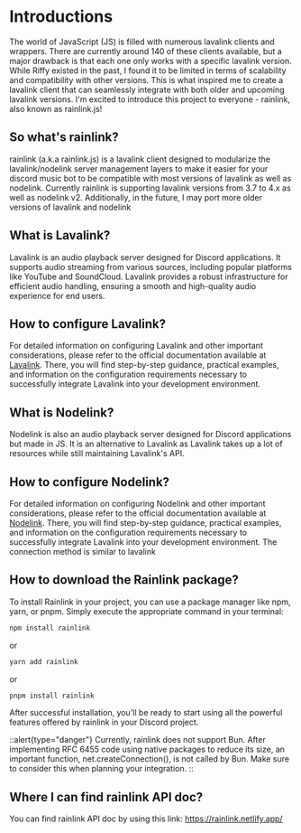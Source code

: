 # Introductions
The world of JavaScript (JS) is filled with numerous lavalink clients and wrappers. There are currently around 140 of these clients available, but a major drawback is that each one only works with a specific lavalink version. While Riffy existed in the past, I found it to be limited in terms of scalability and compatibility with other versions. This is what inspired me to create a lavalink client that can seamlessly integrate with both older and upcoming lavalink versions. I'm excited to introduce this project to everyone - rainlink, also known as rainlink.js!

## So what's rainlink?
rainlink (a.k.a rainlink.js) is a lavalink client designed to modularize the lavalink/nodelink server management layers to make it easier for your discord music bot to be compatible with most versions of lavalink as well as nodelink. Currently rainlink is supporting lavalink versions from 3.7 to 4.x as well as nodelink v2. Additionally, in the future, I may port more older versions of lavalink and nodelink

## What is Lavalink?
Lavalink is an audio playback server designed for Discord applications. It supports audio streaming from various sources, including popular platforms like YouTube and SoundCloud. Lavalink provides a robust infrastructure for efficient audio handling, ensuring a smooth and high-quality audio experience for end users.

## How to configure Lavalink?
For detailed information on configuring Lavalink and other important considerations, please refer to the official documentation available at [Lavalink](https://lavalink.dev/). There, you will find step-by-step guidance, practical examples, and information on the configuration requirements necessary to successfully integrate Lavalink into your development environment.

## What is Nodelink?
Nodelink is also an audio playback server designed for Discord applications but made in JS. It is an alternative to Lavalink as Lavalink takes up a lot of resources while still maintaining Lavalink's API.

## How to configure Nodelink?
For detailed information on configuring Nodelink and other important considerations, please refer to the official documentation available at [Nodelink](https://github.com/PerformanC/NodeLink). There, you will find step-by-step guidance, practical examples, and information on the configuration requirements necessary to successfully integrate Lavalink into your development environment. The connection method is similar to lavalink

## How to download the Rainlink package?
To install Rainlink in your project, you can use a package manager like npm, yarn, or pnpm. Simply execute the appropriate command in your terminal:

```bash
npm install rainlink
```

or

```bash
yarn add rainlink
```

or

```bash
pnpm install rainlink
```

After successful installation, you'll be ready to start using all the powerful features offered by rainlink in your Discord project.

::alert{type="danger"}
Currently, rainlink does not support Bun. After implementing RFC 6455 code using native packages to reduce its size, an important function, net.createConnection(), is not called by Bun. Make sure to consider this when planning your integration.
::

## Where I can find rainlink API doc?
You can find rainlink API doc by using this link: https://rainlink.netlify.app/